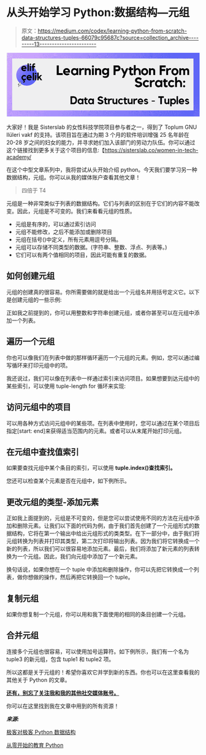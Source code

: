 # 从头开始学习 Python:数据结构—元组

> 原文：<https://medium.com/codex/learning-python-from-scratch-data-structures-tuples-66079c95687c?source=collection_archive---------13----------------------->

![](img/1a8ce4b55888dc1dfc7c94cff64c8a01.png)

大家好！我是 Sisterslab 的女性科技学院项目参与者之一，得到了 Toplum GNU llüleri vakf 的支持。该项目旨在通过为期 3 个月的软件培训增强 25 名年龄在 20-28 岁之间的妇女的能力，并寻求她们加入该部门的劳动力队伍。你可以通过这个链接找到更多关于这个项目的信息:【https://sisterslab.co/women-in-tech-academy/ 

在这个中型文章系列中，我将尝试从头开始介绍 python。今天我们要学习另一种数据结构，元组。你可以从我的媒体账户查看其他文章！

> 四倍于 T4

元组是一种非常类似于列表的数据结构。它们与列表的区别在于它们的内容不能改变。因此，元组是不可变的。我们来看看元组的性质。

*   元组是有序的，可以通过索引访问
*   元组不能修改，之后不能添加或删除项目
*   元组在括号()中定义，所有元素用逗号分隔。
*   元组可以存储不同类型的数据。(字符串、整数、浮点、列表等。)
*   它们可以有两个值相同的项目，因此可能有重复的数据。

## 如何创建元组

元组的创建真的很容易。你所需要做的就是给出一个元组名并用括号定义它。以下是创建元组的一些示例:

正如我之前提到的，你可以用整数和字符串创建元组，或者你甚至可以在元组中添加一个列表。

## 遍历一个元组

你也可以像我们在列表中做的那样循环遍历一个元组的元素。例如，您可以通过编写循环来打印元组中的项。

我还说过，我们可以像在列表中一样通过索引来访问项目。如果想要到达元组中的某些索引，可以使用 tuple-length for 循环来实现:

## 访问元组中的项目

可以用各种方式访问元组中的某些项。在列表中使用时，您可以通过在某个项目后指定[start: end]来获得适当范围内的元素。或者可以从末尾开始打印元组。

## 在元组中查找值索引

如果要查找元组中某个条目的索引，可以使用 **tuple.index()查找索引。**

您还可以检查某个元素是否在元组中，如下例所示。

## 更改元组的类型-添加元素

正如我上面提到的，元组是不可变的，但是您可以尝试使用不同的方法在元组中添加和删除元素。让我们以下面的代码为例，由于我们首先创建了一个元组形式的数据结构，它将在第一个输出中给出元组形式的类类型。在下一部分中，由于我们将元组转换为列表并打印其类型，第二次打印将输出列表。因为我们将它转换成一个新的列表，所以我们可以很容易地添加元素。最后，我们将添加了新元素的列表转换为一个元组。因此，我们向元组中添加了一个新元素。

换句话说，如果你想在一个 tuple 中添加和删除操作，你可以先把它转换成一个列表，做你想做的操作，然后再把它转换回一个 tuple。

## 复制元组

如果你想复制一个元组，你可以用和我下面使用的相同的条目创建一个元组。

## 合并元组

连接多个元组也很容易，可以使用加号运算符。如下例所示，我们有一个名为 tuple3 的新元组，包含 tuple1 和 tuple2 项。

所以这都是关于元组的！希望你喜欢它并学到新的东西。你也可以在这里查看我的其他关于 Python 的文章。

[**还有，别忘了关注我和我的其他社交媒体账号。**](https://linktr.ee/Elifcelik)

你可以在这里找到我在文章中用到的所有资源！

***来源:***

[极客对极客 Python 数据结构](https://www.geeksforgeeks.org/python-data-structures/)

[从零开始的教育 Python](https://www.educative.io/courses/learn-python-3-from-scratch)